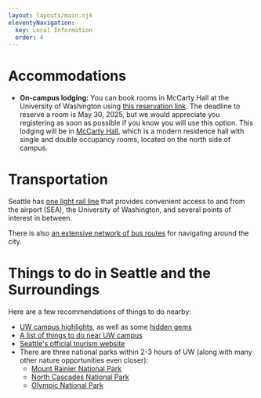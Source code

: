 ```yaml
---
layout: layouts/main.njk
eleventyNavigation:
  key: Local Information
  order: 4
---
```


# Accommodations

- **On-campus lodging:**  You can book rooms in McCarty Hall at the University of Washington using [this reservation link](https://washington.irisregistration.com/Form/6820).  The deadline to reserve a room is May 30, 2025, but we would appreciate you registering as soon as possible if you know you will use this option.  This lodging will be in [McCarty Hall](https://hfs.uw.edu/Summer-Conference-Center/Conference-Accommodations/McCarty-Hall), which is a modern residence hall with single and double occupancy rooms, located on the north side of campus.

# Transportation

Seattle has [one light rail line](https://www.soundtransit.org/ride-with-us/routes-schedules?route=1%20Line) that provides convenient access to and from the airport (SEA), the University of Washington, and several points of interest in between.

There is also [an extensive network of bus routes](https://kingcounty.gov/en/dept/metro) for navigating around the city.

# Things to do in Seattle and the Surroundings

Here are a few recommendations of things to do nearby:
- [UW campus highlights](https://www.washington.edu/visit/campus-highlights-guide/), as well as some [hidden gems](https://www.washington.edu/visit/hidden-gems/)
- [A list of things to do near UW campus](https://www.washington.edu/visit/exploring-seattle/)
- [Seattle's official tourism website](https://visitseattle.org/)
- There are three national parks within 2-3 hours of UW (along with many other nature opportunities even closer):
    - [Mount Rainier National Park](https://www.nps.gov/mora/index.htm)
    - [North Cascades National Park](https://www.nps.gov/noca/index.htm)
    - [Olympic National Park](https://www.nps.gov/olym/index.htm)